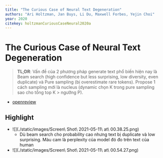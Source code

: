 ```yaml
---
title: "The Curious Case of Neural Text Degeneration"
authors: "Ari Holtzman, Jan Buys, Li Du, Maxwell Forbes, Yejin Choi"
year: 2020
citekey: holtzmanCuriousCaseNeural2020a
---
```


# The Curious Case of Neural Text Degeneration
> **TL;DR**:  Vấn đề của 2 phương pháp generate text phổ biến hiện nay là Beam search (high confidence but less surprising, low diversity, even duplicate) và Pure sampling (bị overestimate rare tokens). Propose 1 cách sampling mới là nucleus (dynamic chọn K trong pure sampling sao cho tổng top K > ngưỡng P). 
- [openreview](https://openreview.net/forum?id=rygGQyrFvH)

## Highlight
- ![](./static/images/Screen\ Shot\ 2021-05-11\ at\ 00.38.25.png)
  - Dù beam search cho probability cao nhưng text bị duplicate và low surprising. Màu cam là perplexity của model đó đo trên text của human
- ![](./static/images/Screen\ Shot\ 2021-05-11\ at\ 00.54.27.png)